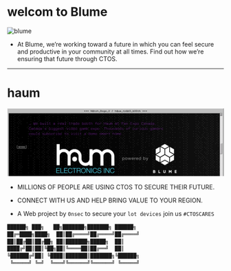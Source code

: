 # welcom to Blume 
![blume](https://static2.ubi.com/ncsa/watchdogs/ctos/images/chapter-1/sequences/logo/logo_00016.png)

- At Blume, we’re working toward a future in which you can feel secure and productive in your community at all times.
Find out how we’re ensuring that future through CTOS.
-------------------------------------------------------------------------------------------------------------
# haum 
![Blume](https://raw.githubusercontent.com/0nsec/blume/main/libs/Blume.gif)
- MILLIONS OF PEOPLE ARE USING CTOS TO SECURE THEIR FUTURE.
- CONNECT WITH US AND HELP BRING VALUE TO YOUR REGION.

- A Web project by ```0nsec``` to secure your ```lot devices```
  join us ```#CTOSCARES```

```nasm
██████╗ ███╗   ██╗███████╗███████╗ ██████╗
██╔═████╗████╗  ██║██╔════╝██╔════╝██╔════╝
██║██╔██║██╔██╗ ██║███████╗█████╗  ██║     
████╔╝██║██║╚██╗██║╚════██║██╔══╝  ██║     
╚██████╔╝██║ ╚████║███████║███████╗╚██████╗
 ╚═════╝ ╚═╝  ╚═══╝╚══════╝╚══════╝ ╚═════╝
```
